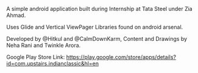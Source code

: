 A simple android application built during Internship at Tata Steel under Zia Ahmad. 

Uses Glide and Vertical ViewPager Libraries found on android arsenal. 

Developed by @Hitkul and @CalmDownKarm, Content and Drawings by Neha Rani and Twinkle Arora. 

Google Play Store Link: https://play.google.com/store/apps/details?id=com.upstairs.indianclassic&hl=en
